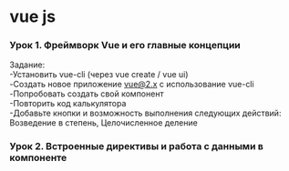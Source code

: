 # vue js

### Урок 1. Фреймворк Vue и его главные концепции
  Задание: <br/>
  -Установить vue-cli (через vue create / vue ui) <br/>
  -Создать новое приложение vue@2.x c использование vue-cli <br/>
  -Попробовать создать свой компонент <br/>
  -Повторить код калькулятора <br/>
  -Добавьте кнопки и возможность выполнения следующих действий: Возведение в степень, Целочисленное деление <br/>
	
### Урок 2. Встроенные директивы и работа с данными в компоненте
